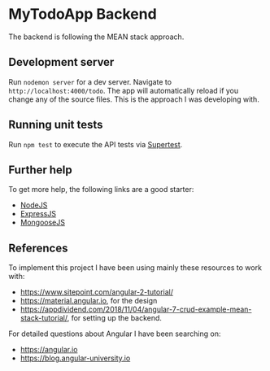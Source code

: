# MyTodoApp Backend

The backend is following the MEAN stack approach.

## Development server

Run `nodemon server` for a dev server. Navigate to `http://localhost:4000/todo`. The app will automatically reload if you change any of the source files. This is the approach I was developing with.

## Running unit tests

Run `npm test` to execute the API tests via [Supertest](https://github.com/visionmedia/supertest).

## Further help

To get more help, the following links are a good starter:
- [NodeJS](https://nodejs.org/en/)
- [ExpressJS](https://expressjs.com/)
- [MongooseJS](https://mongoosejs.com/)

## References
To implement this project I have been using mainly these resources to work with:
* https://www.sitepoint.com/angular-2-tutorial/
* https://material.angular.io, for the design
* https://appdividend.com/2018/11/04/angular-7-crud-example-mean-stack-tutorial/, for setting up the backend.

For detailed questions about Angular I have been searching on:
* https://angular.io
* https://blog.angular-university.io
